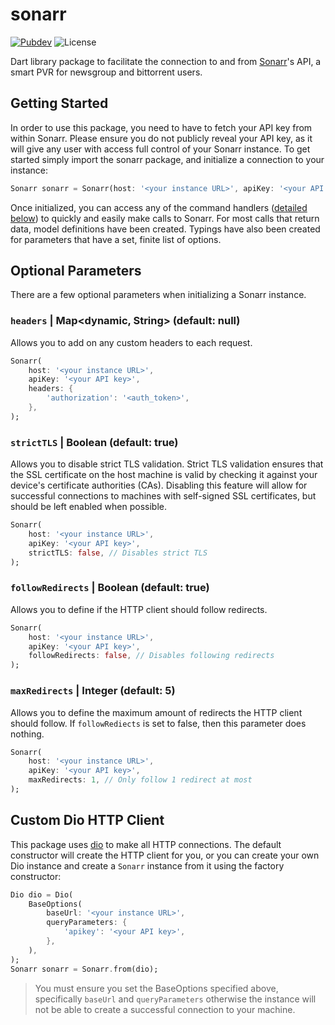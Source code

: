# sonarr

[![Pubdev][pubdev-shield]][pubdev]
![License][license-shield]

Dart library package to facilitate the connection to and from [Sonarr](https://sonarr.tv)'s API, a smart PVR for newsgroup and bittorrent users.

## Getting Started

In order to use this package, you need to have to fetch your API key from within Sonarr. Please ensure you do not publicly reveal your API key, as it will give any user with access full control of your Sonarr instance. To get started simply import the sonarr package, and initialize a connection to your instance:

```dart
Sonarr sonarr = Sonarr(host: '<your instance URL>', apiKey: '<your API key>');
```

Once initialized, you can access any of the command handlers ([detailed below](#commands)) to quickly and easily make calls to Sonarr. For most calls that return data, model definitions have been created. Typings have also been created for parameters that have a set, finite list of options.

## Optional Parameters

There are a few optional parameters when initializing a Sonarr instance.

### `headers` | Map<dynamic, String> (default: null)

Allows you to add on any custom headers to each request.

```dart
Sonarr(
    host: '<your instance URL>',
    apiKey: '<your API key>',
    headers: {
        'authorization': '<auth_token>',
    },
);
```

### `strictTLS` | Boolean (default: true)

Allows you to disable strict TLS validation. Strict TLS validation ensures that the SSL certificate on the host machine is valid by checking it against your device's certificate authorities (CAs). Disabling this feature will allow for successful connections to machines with self-signed SSL certificates, but should be left enabled when possible.

```dart
Sonarr(
    host: '<your instance URL>',
    apiKey: '<your API key>',
    strictTLS: false, // Disables strict TLS
);
```

### `followRedirects` | Boolean (default: true)

Allows you to define if the HTTP client should follow redirects.

```dart
Sonarr(
    host: '<your instance URL>',
    apiKey: '<your API key>',
    followRedirects: false, // Disables following redirects
);
```

### `maxRedirects` | Integer (default: 5)

Allows you to define the maximum amount of redirects the HTTP client should follow. If `followRediects` is set to false, then this parameter does nothing.

```dart
Sonarr(
    host: '<your instance URL>',
    apiKey: '<your API key>',
    maxRedirects: 1, // Only follow 1 redirect at most
);
```

## Custom Dio HTTP Client

This package uses [dio](https://pub.dev/packages/dio) to make all HTTP connections. The default constructor will create the HTTP client for you, or you can create your own Dio instance and create a `Sonarr` instance from it using the factory constructor:

```dart
Dio dio = Dio(
    BaseOptions(
        baseUrl: '<your instance URL>',
        queryParameters: {
            'apikey': '<your API key>',
        },
    ),
);
Sonarr sonarr = Sonarr.from(dio);
```

> You must ensure you set the BaseOptions specified above, specifically `baseUrl` and `queryParameters` otherwise the instance will not be able to create a successful connection to your machine.

[license-shield]: https://img.shields.io/github/license/CometTools/sonarr?style=for-the-badge
[pubdev]: https://pub.dev/packages/sonarr/
[pubdev-shield]: https://img.shields.io/pub/v/sonarr.svg?style=for-the-badge

